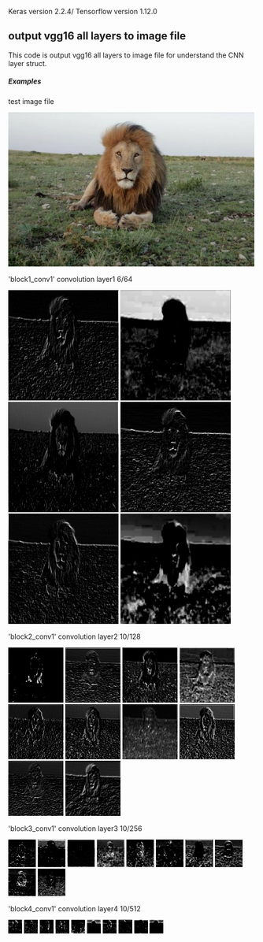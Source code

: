 Keras version 2.2.4/ Tensorflow version 1.12.0
## output vgg16 all layers to image file ##

This code is output vgg16 all layers to image file for understand the CNN layer struct.


##### Examples
test image file

![](/img/8.jpg)

'block1_conv1'  convolution layer1 6/64

![](/vgg_layers/block1_conv1/0.jpg)
![](/vgg_layers/block1_conv1/1.jpg)
![](/vgg_layers/block1_conv1/2.jpg)
![](/vgg_layers/block1_conv1/3.jpg)
![](/vgg_layers/block1_conv1/4.jpg)
![](/vgg_layers/block1_conv1/5.jpg)

'block2_conv1' convolution layer2 10/128

![](/vgg_layers/block2_conv1/0.jpg)
![](/vgg_layers/block2_conv1/1.jpg)
![](/vgg_layers/block2_conv1/2.jpg)
![](/vgg_layers/block2_conv1/3.jpg)
![](/vgg_layers/block2_conv1/4.jpg)
![](/vgg_layers/block2_conv1/5.jpg)
![](/vgg_layers/block2_conv1/6.jpg)
![](/vgg_layers/block2_conv1/7.jpg)
![](/vgg_layers/block2_conv1/8.jpg)
![](/vgg_layers/block2_conv1/9.jpg)

'block3_conv1' convolution layer3 10/256

![](/vgg_layers/block3_conv1/0.jpg)
![](/vgg_layers/block3_conv1/1.jpg)
![](/vgg_layers/block3_conv1/2.jpg)
![](/vgg_layers/block3_conv1/3.jpg)
![](/vgg_layers/block3_conv1/4.jpg)
![](/vgg_layers/block3_conv1/5.jpg)
![](/vgg_layers/block3_conv1/6.jpg)
![](/vgg_layers/block3_conv1/7.jpg)
![](/vgg_layers/block3_conv1/8.jpg)
![](/vgg_layers/block3_conv1/9.jpg)

'block4_conv1' convolution layer4 10/512

![](/vgg_layers/block4_conv1/0.jpg)
![](/vgg_layers/block4_conv1/1.jpg)
![](/vgg_layers/block4_conv1/2.jpg)
![](/vgg_layers/block4_conv1/3.jpg)
![](/vgg_layers/block4_conv1/4.jpg)
![](/vgg_layers/block4_conv1/5.jpg)
![](/vgg_layers/block4_conv1/6.jpg)
![](/vgg_layers/block4_conv1/7.jpg)
![](/vgg_layers/block4_conv1/8.jpg)
![](/vgg_layers/block4_conv1/9.jpg)



